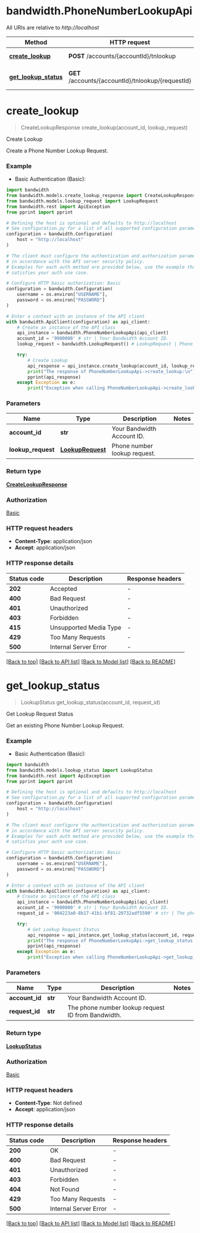 # bandwidth.PhoneNumberLookupApi

All URIs are relative to *http://localhost*

Method | HTTP request | Description
------------- | ------------- | -------------
[**create_lookup**](PhoneNumberLookupApi.md#create_lookup) | **POST** /accounts/{accountId}/tnlookup | Create Lookup
[**get_lookup_status**](PhoneNumberLookupApi.md#get_lookup_status) | **GET** /accounts/{accountId}/tnlookup/{requestId} | Get Lookup Request Status


# **create_lookup**
> CreateLookupResponse create_lookup(account_id, lookup_request)

Create Lookup

Create a Phone Number Lookup Request.

### Example

* Basic Authentication (Basic):

```python
import bandwidth
from bandwidth.models.create_lookup_response import CreateLookupResponse
from bandwidth.models.lookup_request import LookupRequest
from bandwidth.rest import ApiException
from pprint import pprint

# Defining the host is optional and defaults to http://localhost
# See configuration.py for a list of all supported configuration parameters.
configuration = bandwidth.Configuration(
    host = "http://localhost"
)

# The client must configure the authentication and authorization parameters
# in accordance with the API server security policy.
# Examples for each auth method are provided below, use the example that
# satisfies your auth use case.

# Configure HTTP basic authorization: Basic
configuration = bandwidth.Configuration(
    username = os.environ["USERNAME"],
    password = os.environ["PASSWORD"]
)

# Enter a context with an instance of the API client
with bandwidth.ApiClient(configuration) as api_client:
    # Create an instance of the API class
    api_instance = bandwidth.PhoneNumberLookupApi(api_client)
    account_id = '9900000' # str | Your Bandwidth Account ID.
    lookup_request = bandwidth.LookupRequest() # LookupRequest | Phone number lookup request.

    try:
        # Create Lookup
        api_response = api_instance.create_lookup(account_id, lookup_request)
        print("The response of PhoneNumberLookupApi->create_lookup:\n")
        pprint(api_response)
    except Exception as e:
        print("Exception when calling PhoneNumberLookupApi->create_lookup: %s\n" % e)
```



### Parameters


Name | Type | Description  | Notes
------------- | ------------- | ------------- | -------------
 **account_id** | **str**| Your Bandwidth Account ID. | 
 **lookup_request** | [**LookupRequest**](LookupRequest.md)| Phone number lookup request. | 

### Return type

[**CreateLookupResponse**](CreateLookupResponse.md)

### Authorization

[Basic](../README.md#Basic)

### HTTP request headers

 - **Content-Type**: application/json
 - **Accept**: application/json

### HTTP response details

| Status code | Description | Response headers |
|-------------|-------------|------------------|
**202** | Accepted |  -  |
**400** | Bad Request |  -  |
**401** | Unauthorized |  -  |
**403** | Forbidden |  -  |
**415** | Unsupported Media Type |  -  |
**429** | Too Many Requests |  -  |
**500** | Internal Server Error |  -  |

[[Back to top]](#) [[Back to API list]](../README.md#documentation-for-api-endpoints) [[Back to Model list]](../README.md#documentation-for-models) [[Back to README]](../README.md)

# **get_lookup_status**
> LookupStatus get_lookup_status(account_id, request_id)

Get Lookup Request Status

Get an existing Phone Number Lookup Request.

### Example

* Basic Authentication (Basic):

```python
import bandwidth
from bandwidth.models.lookup_status import LookupStatus
from bandwidth.rest import ApiException
from pprint import pprint

# Defining the host is optional and defaults to http://localhost
# See configuration.py for a list of all supported configuration parameters.
configuration = bandwidth.Configuration(
    host = "http://localhost"
)

# The client must configure the authentication and authorization parameters
# in accordance with the API server security policy.
# Examples for each auth method are provided below, use the example that
# satisfies your auth use case.

# Configure HTTP basic authorization: Basic
configuration = bandwidth.Configuration(
    username = os.environ["USERNAME"],
    password = os.environ["PASSWORD"]
)

# Enter a context with an instance of the API client
with bandwidth.ApiClient(configuration) as api_client:
    # Create an instance of the API class
    api_instance = bandwidth.PhoneNumberLookupApi(api_client)
    account_id = '9900000' # str | Your Bandwidth Account ID.
    request_id = '004223a0-8b17-41b1-bf81-20732adf5590' # str | The phone number lookup request ID from Bandwidth.

    try:
        # Get Lookup Request Status
        api_response = api_instance.get_lookup_status(account_id, request_id)
        print("The response of PhoneNumberLookupApi->get_lookup_status:\n")
        pprint(api_response)
    except Exception as e:
        print("Exception when calling PhoneNumberLookupApi->get_lookup_status: %s\n" % e)
```



### Parameters


Name | Type | Description  | Notes
------------- | ------------- | ------------- | -------------
 **account_id** | **str**| Your Bandwidth Account ID. | 
 **request_id** | **str**| The phone number lookup request ID from Bandwidth. | 

### Return type

[**LookupStatus**](LookupStatus.md)

### Authorization

[Basic](../README.md#Basic)

### HTTP request headers

 - **Content-Type**: Not defined
 - **Accept**: application/json

### HTTP response details

| Status code | Description | Response headers |
|-------------|-------------|------------------|
**200** | OK |  -  |
**400** | Bad Request |  -  |
**401** | Unauthorized |  -  |
**403** | Forbidden |  -  |
**404** | Not Found |  -  |
**429** | Too Many Requests |  -  |
**500** | Internal Server Error |  -  |

[[Back to top]](#) [[Back to API list]](../README.md#documentation-for-api-endpoints) [[Back to Model list]](../README.md#documentation-for-models) [[Back to README]](../README.md)

